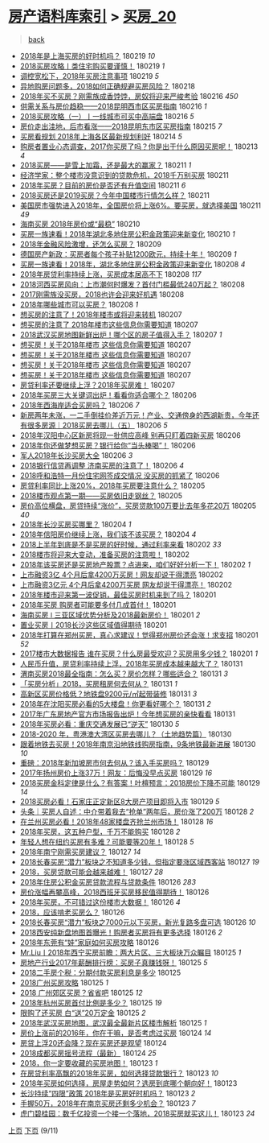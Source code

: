 [房产语料库索引](../../README.md)  > [买房_20](买房_20.md)
====
> [back](../README.md)

- [2018年是上海买房的好时机吗？](http://jkwz.applinzi.com/ittc/7071570804045513735.html#2018%E5%B9%B4%E6%98%AF%E4%B8%8A%E6%B5%B7%E4%B9%B0%E6%88%BF%E7%9A%84%E5%A5%BD%E6%97%B6%E6%9C%BA%E5%90%97%EF%BC%9F) 180219 *10* 
- [2018买房攻略丨类住宅购买要谨慎！](http://jkwz.applinzi.com/ittc/7071707480227054599.html#2018%E4%B9%B0%E6%88%BF%E6%94%BB%E7%95%A5%E4%B8%A8%E7%B1%BB%E4%BD%8F%E5%AE%85%E8%B4%AD%E4%B9%B0%E8%A6%81%E8%B0%A8%E6%85%8E%EF%BC%81) 180219 *1* 
- [调控宽松下，2018年买房注意事项](http://jkwz.applinzi.com/ittc/7071355787547247623.html#%E8%B0%83%E6%8E%A7%E5%AE%BD%E6%9D%BE%E4%B8%8B%EF%BC%8C2018%E5%B9%B4%E4%B9%B0%E6%88%BF%E6%B3%A8%E6%84%8F%E4%BA%8B%E9%A1%B9) 180219 *5* 
- [异地购房问题多，2018如何正确规避买房风险？](http://jkwz.applinzi.com/ittc/7071508477073949702.html#%E5%BC%82%E5%9C%B0%E8%B4%AD%E6%88%BF%E9%97%AE%E9%A2%98%E5%A4%9A%EF%BC%8C2018%E5%A6%82%E4%BD%95%E6%AD%A3%E7%A1%AE%E8%A7%84%E9%81%BF%E4%B9%B0%E6%88%BF%E9%A3%8E%E9%99%A9%EF%BC%9F) 180218  
- [2018年买不买房？刚需族成香饽饽，房奴将迎来严峻考验](http://jkwz.applinzi.com/ittc/7070731606069609482.html#2018%E5%B9%B4%E4%B9%B0%E4%B8%8D%E4%B9%B0%E6%88%BF%EF%BC%9F%E5%88%9A%E9%9C%80%E6%97%8F%E6%88%90%E9%A6%99%E9%A5%BD%E9%A5%BD%EF%BC%8C%E6%88%BF%E5%A5%B4%E5%B0%86%E8%BF%8E%E6%9D%A5%E4%B8%A5%E5%B3%BB%E8%80%83%E9%AA%8C) 180216 *450* 
- [供需关系与房价趋稳——2018昆明西市区买房指南](http://jkwz.applinzi.com/ittc/7070671419308770320.html#%E4%BE%9B%E9%9C%80%E5%85%B3%E7%B3%BB%E4%B8%8E%E6%88%BF%E4%BB%B7%E8%B6%8B%E7%A8%B3%E2%80%94%E2%80%942018%E6%98%86%E6%98%8E%E8%A5%BF%E5%B8%82%E5%8C%BA%E4%B9%B0%E6%88%BF%E6%8C%87%E5%8D%97) 180216 *1* 
- [2018买房攻略（一）丨一线城市可买中高端盘](http://jkwz.applinzi.com/ittc/7070584728116003851.html#2018%E4%B9%B0%E6%88%BF%E6%94%BB%E7%95%A5%EF%BC%88%E4%B8%80%EF%BC%89%E4%B8%A8%E4%B8%80%E7%BA%BF%E5%9F%8E%E5%B8%82%E5%8F%AF%E4%B9%B0%E4%B8%AD%E9%AB%98%E7%AB%AF%E7%9B%98) 180216 *5* 
- [房价走出洼地，后市看涨——2018昆明东市区买房指南](http://jkwz.applinzi.com/ittc/7070274718978802704.html#%E6%88%BF%E4%BB%B7%E8%B5%B0%E5%87%BA%E6%B4%BC%E5%9C%B0%EF%BC%8C%E5%90%8E%E5%B8%82%E7%9C%8B%E6%B6%A8%E2%80%94%E2%80%942018%E6%98%86%E6%98%8E%E4%B8%9C%E5%B8%82%E5%8C%BA%E4%B9%B0%E6%88%BF%E6%8C%87%E5%8D%97) 180215 *7* 
- [买房看规划 2018年上海各区最新规划利好](http://jkwz.applinzi.com/ittc/7069859568194946065.html#%E4%B9%B0%E6%88%BF%E7%9C%8B%E8%A7%84%E5%88%92+2018%E5%B9%B4%E4%B8%8A%E6%B5%B7%E5%90%84%E5%8C%BA%E6%9C%80%E6%96%B0%E8%A7%84%E5%88%92%E5%88%A9%E5%A5%BD) 180214 *5* 
- [购房者置业心态调查，2017你买房了吗？你是出于什么原因买房呢！](http://jkwz.applinzi.com/ittc/7069351752950612998.html#%E8%B4%AD%E6%88%BF%E8%80%85%E7%BD%AE%E4%B8%9A%E5%BF%83%E6%80%81%E8%B0%83%E6%9F%A5%EF%BC%8C2017%E4%BD%A0%E4%B9%B0%E6%88%BF%E4%BA%86%E5%90%97%EF%BC%9F%E4%BD%A0%E6%98%AF%E5%87%BA%E4%BA%8E%E4%BB%80%E4%B9%88%E5%8E%9F%E5%9B%A0%E4%B9%B0%E6%88%BF%E5%91%A2%EF%BC%81) 180213 *4* 
- [2018买房——是雪上加霜，还是最大的赢家？](http://jkwz.applinzi.com/ittc/7068845900586025994.html#2018%E4%B9%B0%E6%88%BF%E2%80%94%E2%80%94%E6%98%AF%E9%9B%AA%E4%B8%8A%E5%8A%A0%E9%9C%9C%EF%BC%8C%E8%BF%98%E6%98%AF%E6%9C%80%E5%A4%A7%E7%9A%84%E8%B5%A2%E5%AE%B6%EF%BC%9F) 180211 *1* 
- [经济学家：整个楼市没意识到的贷款危机，2018千万别买房](http://jkwz.applinzi.com/ittc/7068861243450721287.html#%E7%BB%8F%E6%B5%8E%E5%AD%A6%E5%AE%B6%EF%BC%9A%E6%95%B4%E4%B8%AA%E6%A5%BC%E5%B8%82%E6%B2%A1%E6%84%8F%E8%AF%86%E5%88%B0%E7%9A%84%E8%B4%B7%E6%AC%BE%E5%8D%B1%E6%9C%BA%EF%BC%8C2018%E5%8D%83%E4%B8%87%E5%88%AB%E4%B9%B0%E6%88%BF) 180211  
- [2018年买房？目前的房价是否还有升值空间](http://jkwz.applinzi.com/ittc/7068811217663951889.html#2018%E5%B9%B4%E4%B9%B0%E6%88%BF%EF%BC%9F%E7%9B%AE%E5%89%8D%E7%9A%84%E6%88%BF%E4%BB%B7%E6%98%AF%E5%90%A6%E8%BF%98%E6%9C%89%E5%8D%87%E5%80%BC%E7%A9%BA%E9%97%B4) 180211 *6* 
- [2018买房还是2019买房？今年中国楼市行情怎么样？](http://jkwz.applinzi.com/ittc/7068789571309798411.html#2018%E4%B9%B0%E6%88%BF%E8%BF%98%E6%98%AF2019%E4%B9%B0%E6%88%BF%EF%BC%9F%E4%BB%8A%E5%B9%B4%E4%B8%AD%E5%9B%BD%E6%A5%BC%E5%B8%82%E8%A1%8C%E6%83%85%E6%80%8E%E4%B9%88%E6%A0%B7%EF%BC%9F) 180211  
- [美国房市强势进入2018年，全国房价将上涨6%。要买房，就选择美国](http://jkwz.applinzi.com/ittc/7068787852794397707.html#%E7%BE%8E%E5%9B%BD%E6%88%BF%E5%B8%82%E5%BC%BA%E5%8A%BF%E8%BF%9B%E5%85%A52018%E5%B9%B4%EF%BC%8C%E5%85%A8%E5%9B%BD%E6%88%BF%E4%BB%B7%E5%B0%86%E4%B8%8A%E6%B6%A86%25%E3%80%82%E8%A6%81%E4%B9%B0%E6%88%BF%EF%BC%8C%E5%B0%B1%E9%80%89%E6%8B%A9%E7%BE%8E%E5%9B%BD) 180211 *49* 
- [海南买房 2018年房价或“最稳”](http://jkwz.applinzi.com/ittc/7068466342871434250.html#%E6%B5%B7%E5%8D%97%E4%B9%B0%E6%88%BF+2018%E5%B9%B4%E6%88%BF%E4%BB%B7%E6%88%96%E2%80%9C%E6%9C%80%E7%A8%B3%E2%80%9D) 180210  
- [买房一族速看！2018年湖北多地住房公积金政策迎来新变化](http://jkwz.applinzi.com/ittc/7068298626390819851.html#%E4%B9%B0%E6%88%BF%E4%B8%80%E6%97%8F%E9%80%9F%E7%9C%8B%EF%BC%812018%E5%B9%B4%E6%B9%96%E5%8C%97%E5%A4%9A%E5%9C%B0%E4%BD%8F%E6%88%BF%E5%85%AC%E7%A7%AF%E9%87%91%E6%94%BF%E7%AD%96%E8%BF%8E%E6%9D%A5%E6%96%B0%E5%8F%98%E5%8C%96) 180210 *1* 
- [2018年金融风险激增，还怎么买房？](http://jkwz.applinzi.com/ittc/7068033909772518406.html#2018%E5%B9%B4%E9%87%91%E8%9E%8D%E9%A3%8E%E9%99%A9%E6%BF%80%E5%A2%9E%EF%BC%8C%E8%BF%98%E6%80%8E%E4%B9%88%E4%B9%B0%E6%88%BF%EF%BC%9F) 180209  
- [德国房产新政：买房者每个孩子补贴1200欧元，持续十年！](http://jkwz.applinzi.com/ittc/7068015567435203590.html#%E5%BE%B7%E5%9B%BD%E6%88%BF%E4%BA%A7%E6%96%B0%E6%94%BF%EF%BC%9A%E4%B9%B0%E6%88%BF%E8%80%85%E6%AF%8F%E4%B8%AA%E5%AD%A9%E5%AD%90%E8%A1%A5%E8%B4%B41200%E6%AC%A7%E5%85%83%EF%BC%8C%E6%8C%81%E7%BB%AD%E5%8D%81%E5%B9%B4%EF%BC%81) 180209 *1* 
- [买房一族速看！2018年，湖北多地住房公积金政策迎来新变化](http://jkwz.applinzi.com/ittc/7067830412363957258.html#%E4%B9%B0%E6%88%BF%E4%B8%80%E6%97%8F%E9%80%9F%E7%9C%8B%EF%BC%812018%E5%B9%B4%EF%BC%8C%E6%B9%96%E5%8C%97%E5%A4%9A%E5%9C%B0%E4%BD%8F%E6%88%BF%E5%85%AC%E7%A7%AF%E9%87%91%E6%94%BF%E7%AD%96%E8%BF%8E%E6%9D%A5%E6%96%B0%E5%8F%98%E5%8C%96) 180208 *4* 
- [2018年房贷利率持续上涨，买房成本居高不下](http://jkwz.applinzi.com/ittc/7067822928714794000.html#2018%E5%B9%B4%E6%88%BF%E8%B4%B7%E5%88%A9%E7%8E%87%E6%8C%81%E7%BB%AD%E4%B8%8A%E6%B6%A8%EF%BC%8C%E4%B9%B0%E6%88%BF%E6%88%90%E6%9C%AC%E5%B1%85%E9%AB%98%E4%B8%8D%E4%B8%8B) 180208 *117* 
- [2018河西买房风向：上市潮何时爆发？首付门槛最低240万起？](http://jkwz.applinzi.com/ittc/7067785891668296710.html#2018%E6%B2%B3%E8%A5%BF%E4%B9%B0%E6%88%BF%E9%A3%8E%E5%90%91%EF%BC%9A%E4%B8%8A%E5%B8%82%E6%BD%AE%E4%BD%95%E6%97%B6%E7%88%86%E5%8F%91%EF%BC%9F%E9%A6%96%E4%BB%98%E9%97%A8%E6%A7%9B%E6%9C%80%E4%BD%8E240%E4%B8%87%E8%B5%B7%EF%BC%9F) 180208  
- [2017刚需族没买房，2018也许会迎来好机遇](http://jkwz.applinzi.com/ittc/7067758062754857990.html#2017%E5%88%9A%E9%9C%80%E6%97%8F%E6%B2%A1%E4%B9%B0%E6%88%BF%EF%BC%8C2018%E4%B9%9F%E8%AE%B8%E4%BC%9A%E8%BF%8E%E6%9D%A5%E5%A5%BD%E6%9C%BA%E9%81%87) 180208  
- [2018年哪些城市可以买房？](http://jkwz.applinzi.com/ittc/7067679141292147723.html#2018%E5%B9%B4%E5%93%AA%E4%BA%9B%E5%9F%8E%E5%B8%82%E5%8F%AF%E4%BB%A5%E4%B9%B0%E6%88%BF%EF%BC%9F) 180208 *1* 
- [想买房的注意了！2018年楼市或将迎来转机](http://jkwz.applinzi.com/ittc/7067412826442695687.html#%E6%83%B3%E4%B9%B0%E6%88%BF%E7%9A%84%E6%B3%A8%E6%84%8F%E4%BA%86%EF%BC%812018%E5%B9%B4%E6%A5%BC%E5%B8%82%E6%88%96%E5%B0%86%E8%BF%8E%E6%9D%A5%E8%BD%AC%E6%9C%BA) 180207  
- [想买房的注意了 2018年楼市这些信息你需要知道](http://jkwz.applinzi.com/ittc/7067329000014087178.html#%E6%83%B3%E4%B9%B0%E6%88%BF%E7%9A%84%E6%B3%A8%E6%84%8F%E4%BA%86+2018%E5%B9%B4%E6%A5%BC%E5%B8%82%E8%BF%99%E4%BA%9B%E4%BF%A1%E6%81%AF%E4%BD%A0%E9%9C%80%E8%A6%81%E7%9F%A5%E9%81%93) 180207  
- [2018武汉买房地图新鲜出炉！哪个区的房子值得入手？](http://jkwz.applinzi.com/ittc/7067298062676788240.html#2018%E6%AD%A6%E6%B1%89%E4%B9%B0%E6%88%BF%E5%9C%B0%E5%9B%BE%E6%96%B0%E9%B2%9C%E5%87%BA%E7%82%89%EF%BC%81%E5%93%AA%E4%B8%AA%E5%8C%BA%E7%9A%84%E6%88%BF%E5%AD%90%E5%80%BC%E5%BE%97%E5%85%A5%E6%89%8B%EF%BC%9F) 180207 *1* 
- [想买房！关于2018年楼市 这些信息你需要知道](http://jkwz.applinzi.com/ittc/7067294505416262667.html#%E6%83%B3%E4%B9%B0%E6%88%BF%EF%BC%81%E5%85%B3%E4%BA%8E2018%E5%B9%B4%E6%A5%BC%E5%B8%82+%E8%BF%99%E4%BA%9B%E4%BF%A1%E6%81%AF%E4%BD%A0%E9%9C%80%E8%A6%81%E7%9F%A5%E9%81%93) 180207  
- [想买房！关于2018年楼市 这些信息你需要知道](http://jkwz.applinzi.com/ittc/7067293892943021066.html#%E6%83%B3%E4%B9%B0%E6%88%BF%EF%BC%81%E5%85%B3%E4%BA%8E2018%E5%B9%B4%E6%A5%BC%E5%B8%82+%E8%BF%99%E4%BA%9B%E4%BF%A1%E6%81%AF%E4%BD%A0%E9%9C%80%E8%A6%81%E7%9F%A5%E9%81%93) 180207  
- [想买房！关于2018年楼市 这些信息你需要知道](http://jkwz.applinzi.com/ittc/7067293914132644881.html#%E6%83%B3%E4%B9%B0%E6%88%BF%EF%BC%81%E5%85%B3%E4%BA%8E2018%E5%B9%B4%E6%A5%BC%E5%B8%82+%E8%BF%99%E4%BA%9B%E4%BF%A1%E6%81%AF%E4%BD%A0%E9%9C%80%E8%A6%81%E7%9F%A5%E9%81%93) 180207  
- [想买房！关于2018年楼市 这些信息你需要知道](http://jkwz.applinzi.com/ittc/7067292427683890183.html#%E6%83%B3%E4%B9%B0%E6%88%BF%EF%BC%81%E5%85%B3%E4%BA%8E2018%E5%B9%B4%E6%A5%BC%E5%B8%82+%E8%BF%99%E4%BA%9B%E4%BF%A1%E6%81%AF%E4%BD%A0%E9%9C%80%E8%A6%81%E7%9F%A5%E9%81%93) 180207  
- [房贷利率还要继续上浮？2018年买房难！](http://jkwz.applinzi.com/ittc/7067286396274738183.html#%E6%88%BF%E8%B4%B7%E5%88%A9%E7%8E%87%E8%BF%98%E8%A6%81%E7%BB%A7%E7%BB%AD%E4%B8%8A%E6%B5%AE%EF%BC%9F2018%E5%B9%B4%E4%B9%B0%E6%88%BF%E9%9A%BE%EF%BC%81) 180207  
- [2018年买房三大关键词出炉！看看你适合哪个？](http://jkwz.applinzi.com/ittc/7067024347376387082.html#2018%E5%B9%B4%E4%B9%B0%E6%88%BF%E4%B8%89%E5%A4%A7%E5%85%B3%E9%94%AE%E8%AF%8D%E5%87%BA%E7%82%89%EF%BC%81%E7%9C%8B%E7%9C%8B%E4%BD%A0%E9%80%82%E5%90%88%E5%93%AA%E4%B8%AA%EF%BC%9F) 180206  
- [2018年西海岸适合买房吗？](http://jkwz.applinzi.com/ittc/7067004898921415691.html#2018%E5%B9%B4%E8%A5%BF%E6%B5%B7%E5%B2%B8%E9%80%82%E5%90%88%E4%B9%B0%E6%88%BF%E5%90%97%EF%BC%9F) 180206 *7* 
- [新房两年未涨，一二手倒挂价差近万元！产业、交通傍身的西湖新贵，今年还有很多房源｜2018买房去哪儿（五）](http://jkwz.applinzi.com/ittc/7066987433210414087.html#%E6%96%B0%E6%88%BF%E4%B8%A4%E5%B9%B4%E6%9C%AA%E6%B6%A8%EF%BC%8C%E4%B8%80%E4%BA%8C%E6%89%8B%E5%80%92%E6%8C%82%E4%BB%B7%E5%B7%AE%E8%BF%91%E4%B8%87%E5%85%83%EF%BC%81%E4%BA%A7%E4%B8%9A%E3%80%81%E4%BA%A4%E9%80%9A%E5%82%8D%E8%BA%AB%E7%9A%84%E8%A5%BF%E6%B9%96%E6%96%B0%E8%B4%B5%EF%BC%8C%E4%BB%8A%E5%B9%B4%E8%BF%98%E6%9C%89%E5%BE%88%E5%A4%9A%E6%88%BF%E6%BA%90%EF%BD%9C2018%E4%B9%B0%E6%88%BF%E5%8E%BB%E5%93%AA%E5%84%BF%EF%BC%88%E4%BA%94%EF%BC%89) 180206 *5* 
- [2018年汉阳中心区新房将现一批供应高峰 别再只盯着四新买房](http://jkwz.applinzi.com/ittc/7066979192002839559.html#2018%E5%B9%B4%E6%B1%89%E9%98%B3%E4%B8%AD%E5%BF%83%E5%8C%BA%E6%96%B0%E6%88%BF%E5%B0%86%E7%8E%B0%E4%B8%80%E6%89%B9%E4%BE%9B%E5%BA%94%E9%AB%98%E5%B3%B0+%E5%88%AB%E5%86%8D%E5%8F%AA%E7%9B%AF%E7%9D%80%E5%9B%9B%E6%96%B0%E4%B9%B0%E6%88%BF) 180206  
- [2018年你还做梦想买房？银行给你“当头棒喝”！](http://jkwz.applinzi.com/ittc/7066969430678832134.html#2018%E5%B9%B4%E4%BD%A0%E8%BF%98%E5%81%9A%E6%A2%A6%E6%83%B3%E4%B9%B0%E6%88%BF%EF%BC%9F%E9%93%B6%E8%A1%8C%E7%BB%99%E4%BD%A0%E2%80%9C%E5%BD%93%E5%A4%B4%E6%A3%92%E5%96%9D%E2%80%9D%EF%BC%81) 180206  
- [军人2018年长沙买房大全](http://jkwz.applinzi.com/ittc/7066931976575910918.html#%E5%86%9B%E4%BA%BA2018%E5%B9%B4%E9%95%BF%E6%B2%99%E4%B9%B0%E6%88%BF%E5%A4%A7%E5%85%A8) 180206 *3* 
- [2018银行信贷再调整 济南买房的注意了！](http://jkwz.applinzi.com/ittc/7066871069216867335.html#2018%E9%93%B6%E8%A1%8C%E4%BF%A1%E8%B4%B7%E5%86%8D%E8%B0%83%E6%95%B4+%E6%B5%8E%E5%8D%97%E4%B9%B0%E6%88%BF%E7%9A%84%E6%B3%A8%E6%84%8F%E4%BA%86%EF%BC%81) 180206 *4* 
- [2018呼和浩特一月份住宅网签成交情况 没买房的抓紧了](http://jkwz.applinzi.com/ittc/7066764863756305425.html#2018%E5%91%BC%E5%92%8C%E6%B5%A9%E7%89%B9%E4%B8%80%E6%9C%88%E4%BB%BD%E4%BD%8F%E5%AE%85%E7%BD%91%E7%AD%BE%E6%88%90%E4%BA%A4%E6%83%85%E5%86%B5+%E6%B2%A1%E4%B9%B0%E6%88%BF%E7%9A%84%E6%8A%93%E7%B4%A7%E4%BA%86) 180206  
- [房贷利率同比上涨20%，2018年买房要注意什么？](http://jkwz.applinzi.com/ittc/7066665481308488711.html#%E6%88%BF%E8%B4%B7%E5%88%A9%E7%8E%87%E5%90%8C%E6%AF%94%E4%B8%8A%E6%B6%A820%25%EF%BC%8C2018%E5%B9%B4%E4%B9%B0%E6%88%BF%E8%A6%81%E6%B3%A8%E6%84%8F%E4%BB%80%E4%B9%88%EF%BC%9F) 180205  
- [2018楼市观点第一期——买房依旧走钢丝？](http://jkwz.applinzi.com/ittc/7066603503370109968.html#2018%E6%A5%BC%E5%B8%82%E8%A7%82%E7%82%B9%E7%AC%AC%E4%B8%80%E6%9C%9F%E2%80%94%E2%80%94%E4%B9%B0%E6%88%BF%E4%BE%9D%E6%97%A7%E8%B5%B0%E9%92%A2%E4%B8%9D%EF%BC%9F) 180205  
- [房价高位横盘，房贷持续“涨价”，买房贷款100万要比去年多花20万](http://jkwz.applinzi.com/ittc/7066559339441947659.html#%E6%88%BF%E4%BB%B7%E9%AB%98%E4%BD%8D%E6%A8%AA%E7%9B%98%EF%BC%8C%E6%88%BF%E8%B4%B7%E6%8C%81%E7%BB%AD%E2%80%9C%E6%B6%A8%E4%BB%B7%E2%80%9D%EF%BC%8C%E4%B9%B0%E6%88%BF%E8%B4%B7%E6%AC%BE100%E4%B8%87%E8%A6%81%E6%AF%94%E5%8E%BB%E5%B9%B4%E5%A4%9A%E8%8A%B120%E4%B8%87) 180205 *40* 
- [2018年长沙买房买哪里？](http://jkwz.applinzi.com/ittc/7066229824299729930.html#2018%E5%B9%B4%E9%95%BF%E6%B2%99%E4%B9%B0%E6%88%BF%E4%B9%B0%E5%93%AA%E9%87%8C%EF%BC%9F) 180204 *1* 
- [2018年信阳房价继续上涨，我们该不该买房？](http://jkwz.applinzi.com/ittc/7066147501638157323.html#2018%E5%B9%B4%E4%BF%A1%E9%98%B3%E6%88%BF%E4%BB%B7%E7%BB%A7%E7%BB%AD%E4%B8%8A%E6%B6%A8%EF%BC%8C%E6%88%91%E4%BB%AC%E8%AF%A5%E4%B8%8D%E8%AF%A5%E4%B9%B0%E6%88%BF%EF%BC%9F) 180204 *4* 
- [2018上半年到底是不是买房的好时候，通过利率来看](http://jkwz.applinzi.com/ittc/7065595648995230730.html#2018%E4%B8%8A%E5%8D%8A%E5%B9%B4%E5%88%B0%E5%BA%95%E6%98%AF%E4%B8%8D%E6%98%AF%E4%B9%B0%E6%88%BF%E7%9A%84%E5%A5%BD%E6%97%B6%E5%80%99%EF%BC%8C%E9%80%9A%E8%BF%87%E5%88%A9%E7%8E%87%E6%9D%A5%E7%9C%8B) 180202 *33* 
- [2018楼市将迎来大变动，准备买房的注意啦！](http://jkwz.applinzi.com/ittc/7065531406845740043.html#2018%E6%A5%BC%E5%B8%82%E5%B0%86%E8%BF%8E%E6%9D%A5%E5%A4%A7%E5%8F%98%E5%8A%A8%EF%BC%8C%E5%87%86%E5%A4%87%E4%B9%B0%E6%88%BF%E7%9A%84%E6%B3%A8%E6%84%8F%E5%95%A6%EF%BC%81) 180202  
- [2018年该买房还是买房地产股票？点进来，咱们好好分析一下！](http://jkwz.applinzi.com/ittc/7065421067986666512.html#2018%E5%B9%B4%E8%AF%A5%E4%B9%B0%E6%88%BF%E8%BF%98%E6%98%AF%E4%B9%B0%E6%88%BF%E5%9C%B0%E4%BA%A7%E8%82%A1%E7%A5%A8%EF%BC%9F%E7%82%B9%E8%BF%9B%E6%9D%A5%EF%BC%8C%E5%92%B1%E4%BB%AC%E5%A5%BD%E5%A5%BD%E5%88%86%E6%9E%90%E4%B8%80%E4%B8%8B%EF%BC%81) 180202 *1* 
- [上市融资3亿 4个月后拿4200万买房！网友却说干得漂亮](http://jkwz.applinzi.com/ittc/7065417615944451089.html#%E4%B8%8A%E5%B8%82%E8%9E%8D%E8%B5%843%E4%BA%BF+4%E4%B8%AA%E6%9C%88%E5%90%8E%E6%8B%BF4200%E4%B8%87%E4%B9%B0%E6%88%BF%EF%BC%81%E7%BD%91%E5%8F%8B%E5%8D%B4%E8%AF%B4%E5%B9%B2%E5%BE%97%E6%BC%82%E4%BA%AE) 180202  
- [上市融资3亿元 4个月后拿4200万买房 网友却说干得漂亮！](http://jkwz.applinzi.com/ittc/7065404179353175057.html#%E4%B8%8A%E5%B8%82%E8%9E%8D%E8%B5%843%E4%BA%BF%E5%85%83+4%E4%B8%AA%E6%9C%88%E5%90%8E%E6%8B%BF4200%E4%B8%87%E4%B9%B0%E6%88%BF+%E7%BD%91%E5%8F%8B%E5%8D%B4%E8%AF%B4%E5%B9%B2%E5%BE%97%E6%BC%82%E4%BA%AE%EF%BC%81) 180202  
- [2018年楼市迎来第一波促销，最佳买房时机来到了吗？](http://jkwz.applinzi.com/ittc/7065228617460483078.html#2018%E5%B9%B4%E6%A5%BC%E5%B8%82%E8%BF%8E%E6%9D%A5%E7%AC%AC%E4%B8%80%E6%B3%A2%E4%BF%83%E9%94%80%EF%BC%8C%E6%9C%80%E4%BD%B3%E4%B9%B0%E6%88%BF%E6%97%B6%E6%9C%BA%E6%9D%A5%E5%88%B0%E4%BA%86%E5%90%97%EF%BC%9F) 180201  
- [2018年买房 购房者可能要多付几成首付！](http://jkwz.applinzi.com/ittc/7065199196066284551.html#2018%E5%B9%B4%E4%B9%B0%E6%88%BF+%E8%B4%AD%E6%88%BF%E8%80%85%E5%8F%AF%E8%83%BD%E8%A6%81%E5%A4%9A%E4%BB%98%E5%87%A0%E6%88%90%E9%A6%96%E4%BB%98%EF%BC%81) 180201  
- [海南买房 ǀ 三亚区域优势分析及2018最新房价！](http://jkwz.applinzi.com/ittc/7065123195407827979.html#%E6%B5%B7%E5%8D%97%E4%B9%B0%E6%88%BF+%C7%80+%E4%B8%89%E4%BA%9A%E5%8C%BA%E5%9F%9F%E4%BC%98%E5%8A%BF%E5%88%86%E6%9E%90%E5%8F%8A2018%E6%9C%80%E6%96%B0%E6%88%BF%E4%BB%B7%EF%BC%81) 180201 *2* 
- [置业买房丨2018长沙这些区域值得期待](http://jkwz.applinzi.com/ittc/7065173131377771527.html#%E7%BD%AE%E4%B8%9A%E4%B9%B0%E6%88%BF%E4%B8%A82018%E9%95%BF%E6%B2%99%E8%BF%99%E4%BA%9B%E5%8C%BA%E5%9F%9F%E5%80%BC%E5%BE%97%E6%9C%9F%E5%BE%85) 180201  
- [2018年打算在郑州买房，真心求建议！觉得郑州房价还会涨！求支招](http://jkwz.applinzi.com/ittc/7065073279629280273.html#2018%E5%B9%B4%E6%89%93%E7%AE%97%E5%9C%A8%E9%83%91%E5%B7%9E%E4%B9%B0%E6%88%BF%EF%BC%8C%E7%9C%9F%E5%BF%83%E6%B1%82%E5%BB%BA%E8%AE%AE%EF%BC%81%E8%A7%89%E5%BE%97%E9%83%91%E5%B7%9E%E6%88%BF%E4%BB%B7%E8%BF%98%E4%BC%9A%E6%B6%A8%EF%BC%81%E6%B1%82%E6%94%AF%E6%8B%9B) 180201 *52* 
- [2017楼市大数据报告 谁在买房？什么房最受欢迎？买房用多少钱？](http://jkwz.applinzi.com/ittc/7065068238063272977.html#2017%E6%A5%BC%E5%B8%82%E5%A4%A7%E6%95%B0%E6%8D%AE%E6%8A%A5%E5%91%8A+%E8%B0%81%E5%9C%A8%E4%B9%B0%E6%88%BF%EF%BC%9F%E4%BB%80%E4%B9%88%E6%88%BF%E6%9C%80%E5%8F%97%E6%AC%A2%E8%BF%8E%EF%BC%9F%E4%B9%B0%E6%88%BF%E7%94%A8%E5%A4%9A%E5%B0%91%E9%92%B1%EF%BC%9F) 180201 *1* 
- [人民币升值，房贷利率持续上浮，2018年买房成本越来越大了？](http://jkwz.applinzi.com/ittc/7064881194968024081.html#%E4%BA%BA%E6%B0%91%E5%B8%81%E5%8D%87%E5%80%BC%EF%BC%8C%E6%88%BF%E8%B4%B7%E5%88%A9%E7%8E%87%E6%8C%81%E7%BB%AD%E4%B8%8A%E6%B5%AE%EF%BC%8C2018%E5%B9%B4%E4%B9%B0%E6%88%BF%E6%88%90%E6%9C%AC%E8%B6%8A%E6%9D%A5%E8%B6%8A%E5%A4%A7%E4%BA%86%EF%BC%9F) 180131  
- [渭南买房2018最全指南：怎么买？房价怎样？哪些适合？](http://jkwz.applinzi.com/ittc/7064789270877701130.html#%E6%B8%AD%E5%8D%97%E4%B9%B0%E6%88%BF2018%E6%9C%80%E5%85%A8%E6%8C%87%E5%8D%97%EF%BC%9A%E6%80%8E%E4%B9%88%E4%B9%B0%EF%BC%9F%E6%88%BF%E4%BB%B7%E6%80%8E%E6%A0%B7%EF%BC%9F%E5%93%AA%E4%BA%9B%E9%80%82%E5%90%88%EF%BC%9F) 180131 *3* 
- [「买房分析」2018，买房租房何去何从？](http://jkwz.applinzi.com/ittc/7064769796627760134.html#%E3%80%8C%E4%B9%B0%E6%88%BF%E5%88%86%E6%9E%90%E3%80%8D2018%EF%BC%8C%E4%B9%B0%E6%88%BF%E7%A7%9F%E6%88%BF%E4%BD%95%E5%8E%BB%E4%BD%95%E4%BB%8E%EF%BC%9F) 180131 *1* 
- [高新区买房价格低？地铁盘9200元/㎡起带装修](http://jkwz.applinzi.com/ittc/7064734631771767814.html#%E9%AB%98%E6%96%B0%E5%8C%BA%E4%B9%B0%E6%88%BF%E4%BB%B7%E6%A0%BC%E4%BD%8E%EF%BC%9F%E5%9C%B0%E9%93%81%E7%9B%989200%E5%85%83%2F%E3%8E%A1%E8%B5%B7%E5%B8%A6%E8%A3%85%E4%BF%AE) 180131 *3* 
- [2018年在沈阳买房必看的5大楼盘！你更看好哪个？](http://jkwz.applinzi.com/ittc/7064656412968223754.html#2018%E5%B9%B4%E5%9C%A8%E6%B2%88%E9%98%B3%E4%B9%B0%E6%88%BF%E5%BF%85%E7%9C%8B%E7%9A%845%E5%A4%A7%E6%A5%BC%E7%9B%98%EF%BC%81%E4%BD%A0%E6%9B%B4%E7%9C%8B%E5%A5%BD%E5%93%AA%E4%B8%AA%EF%BC%9F) 180131 *2* 
- [2017年广东房地产官方市场报告出炉！今年想买房的亲快看看](http://jkwz.applinzi.com/ittc/7064544522220864518.html#2017%E5%B9%B4%E5%B9%BF%E4%B8%9C%E6%88%BF%E5%9C%B0%E4%BA%A7%E5%AE%98%E6%96%B9%E5%B8%82%E5%9C%BA%E6%8A%A5%E5%91%8A%E5%87%BA%E7%82%89%EF%BC%81%E4%BB%8A%E5%B9%B4%E6%83%B3%E4%B9%B0%E6%88%BF%E7%9A%84%E4%BA%B2%E5%BF%AB%E7%9C%8B%E7%9C%8B) 180131  
- [2018年买房必看：重庆交通发展已“逆天”](http://jkwz.applinzi.com/ittc/7064406649450529798.html#2018%E5%B9%B4%E4%B9%B0%E6%88%BF%E5%BF%85%E7%9C%8B%EF%BC%9A%E9%87%8D%E5%BA%86%E4%BA%A4%E9%80%9A%E5%8F%91%E5%B1%95%E5%B7%B2%E2%80%9C%E9%80%86%E5%A4%A9%E2%80%9D) 180130 *5* 
- [2018-2020 年，粤港澳大湾区买房去哪儿？（土地趋势篇）](http://jkwz.applinzi.com/ittc/7064404705394820103.html#2018-2020+%E5%B9%B4%EF%BC%8C%E7%B2%A4%E6%B8%AF%E6%BE%B3%E5%A4%A7%E6%B9%BE%E5%8C%BA%E4%B9%B0%E6%88%BF%E5%8E%BB%E5%93%AA%E5%84%BF%EF%BC%9F%EF%BC%88%E5%9C%9F%E5%9C%B0%E8%B6%8B%E5%8A%BF%E7%AF%87%EF%BC%89) 180130  
- [跟着地铁去买房！2018年南京沿地铁线购房指南，9条地铁最新进展](http://jkwz.applinzi.com/ittc/7064277006944830470.html#%E8%B7%9F%E7%9D%80%E5%9C%B0%E9%93%81%E5%8E%BB%E4%B9%B0%E6%88%BF%EF%BC%812018%E5%B9%B4%E5%8D%97%E4%BA%AC%E6%B2%BF%E5%9C%B0%E9%93%81%E7%BA%BF%E8%B4%AD%E6%88%BF%E6%8C%87%E5%8D%97%EF%BC%8C9%E6%9D%A1%E5%9C%B0%E9%93%81%E6%9C%80%E6%96%B0%E8%BF%9B%E5%B1%95) 180130 *10* 
- [重磅：2018年新加坡房市何去何从？该入手买房吗？](http://jkwz.applinzi.com/ittc/7064073791167005703.html#%E9%87%8D%E7%A3%85%EF%BC%9A2018%E5%B9%B4%E6%96%B0%E5%8A%A0%E5%9D%A1%E6%88%BF%E5%B8%82%E4%BD%95%E5%8E%BB%E4%BD%95%E4%BB%8E%EF%BC%9F%E8%AF%A5%E5%85%A5%E6%89%8B%E4%B9%B0%E6%88%BF%E5%90%97%EF%BC%9F) 180129  
- [2017年扬州房价上涨37万！网友：后悔没早点买房](http://jkwz.applinzi.com/ittc/7064029763998319632.html#2017%E5%B9%B4%E6%89%AC%E5%B7%9E%E6%88%BF%E4%BB%B7%E4%B8%8A%E6%B6%A837%E4%B8%87%EF%BC%81%E7%BD%91%E5%8F%8B%EF%BC%9A%E5%90%8E%E6%82%94%E6%B2%A1%E6%97%A9%E7%82%B9%E4%B9%B0%E6%88%BF) 180129 *16* 
- [2018买房金科定律是什么？有答案！叶檀预言：2018房价下降不可能](http://jkwz.applinzi.com/ittc/7064028192677823495.html#2018%E4%B9%B0%E6%88%BF%E9%87%91%E7%A7%91%E5%AE%9A%E5%BE%8B%E6%98%AF%E4%BB%80%E4%B9%88%EF%BC%9F%E6%9C%89%E7%AD%94%E6%A1%88%EF%BC%81%E5%8F%B6%E6%AA%80%E9%A2%84%E8%A8%80%EF%BC%9A2018%E6%88%BF%E4%BB%B7%E4%B8%8B%E9%99%8D%E4%B8%8D%E5%8F%AF%E8%83%BD) 180129 *14* 
- [2018买房必看！石家庄正定新区8大房产项目即将入市](http://jkwz.applinzi.com/ittc/7064023277398131719.html#2018%E4%B9%B0%E6%88%BF%E5%BF%85%E7%9C%8B%EF%BC%81%E7%9F%B3%E5%AE%B6%E5%BA%84%E6%AD%A3%E5%AE%9A%E6%96%B0%E5%8C%BA8%E5%A4%A7%E6%88%BF%E4%BA%A7%E9%A1%B9%E7%9B%AE%E5%8D%B3%E5%B0%86%E5%85%A5%E5%B8%82) 180129 *5* 
- [头条｜买房人自述：中介带着我去“抢单”两年后，房价涨了200万](http://jkwz.applinzi.com/ittc/7063712876693292042.html#%E5%A4%B4%E6%9D%A1%EF%BD%9C%E4%B9%B0%E6%88%BF%E4%BA%BA%E8%87%AA%E8%BF%B0%EF%BC%9A%E4%B8%AD%E4%BB%8B%E5%B8%A6%E7%9D%80%E6%88%91%E5%8E%BB%E2%80%9C%E6%8A%A2%E5%8D%95%E2%80%9D%E4%B8%A4%E5%B9%B4%E5%90%8E%EF%BC%8C%E6%88%BF%E4%BB%B7%E6%B6%A8%E4%BA%86200%E4%B8%87) 180128 *2* 
- [在兰州买房必看！2018年48家楼盘齐抢兰州市场！](http://jkwz.applinzi.com/ittc/7063578693530551313.html#%E5%9C%A8%E5%85%B0%E5%B7%9E%E4%B9%B0%E6%88%BF%E5%BF%85%E7%9C%8B%EF%BC%812018%E5%B9%B448%E5%AE%B6%E6%A5%BC%E7%9B%98%E9%BD%90%E6%8A%A2%E5%85%B0%E5%B7%9E%E5%B8%82%E5%9C%BA%EF%BC%81) 180128 *16* 
- [2018年买房，这五种户型，千万不能购买](http://jkwz.applinzi.com/ittc/7063571740758639623.html#2018%E5%B9%B4%E4%B9%B0%E6%88%BF%EF%BC%8C%E8%BF%99%E4%BA%94%E7%A7%8D%E6%88%B7%E5%9E%8B%EF%BC%8C%E5%8D%83%E4%B8%87%E4%B8%8D%E8%83%BD%E8%B4%AD%E4%B9%B0) 180128 *2* 
- [年轻人想在纽约买房有多难？可能要等20年！](http://jkwz.applinzi.com/ittc/7063539402075014151.html#%E5%B9%B4%E8%BD%BB%E4%BA%BA%E6%83%B3%E5%9C%A8%E7%BA%BD%E7%BA%A6%E4%B9%B0%E6%88%BF%E6%9C%89%E5%A4%9A%E9%9A%BE%EF%BC%9F%E5%8F%AF%E8%83%BD%E8%A6%81%E7%AD%8920%E5%B9%B4%EF%BC%81) 180128 *5* 
- [2018年南宁刚需买房建议？](http://jkwz.applinzi.com/ittc/7063314074786333706.html#2018%E5%B9%B4%E5%8D%97%E5%AE%81%E5%88%9A%E9%9C%80%E4%B9%B0%E6%88%BF%E5%BB%BA%E8%AE%AE%EF%BC%9F) 180127 *14* 
- [2018长春买房“潜力”板块之不知道多少钱，但指定要涨区域西客站](http://jkwz.applinzi.com/ittc/7062846635623580679.html#2018%E9%95%BF%E6%98%A5%E4%B9%B0%E6%88%BF%E2%80%9C%E6%BD%9C%E5%8A%9B%E2%80%9D%E6%9D%BF%E5%9D%97%E4%B9%8B%E4%B8%8D%E7%9F%A5%E9%81%93%E5%A4%9A%E5%B0%91%E9%92%B1%EF%BC%8C%E4%BD%86%E6%8C%87%E5%AE%9A%E8%A6%81%E6%B6%A8%E5%8C%BA%E5%9F%9F%E8%A5%BF%E5%AE%A2%E7%AB%99) 180127 *19* 
- [2018，买房贷款可能会越来越难！](http://jkwz.applinzi.com/ittc/7063183215194276870.html#2018%EF%BC%8C%E4%B9%B0%E6%88%BF%E8%B4%B7%E6%AC%BE%E5%8F%AF%E8%83%BD%E4%BC%9A%E8%B6%8A%E6%9D%A5%E8%B6%8A%E9%9A%BE%EF%BC%81) 180127 *28* 
- [2018年住房公积金买房贷款流程与贷款条件](http://jkwz.applinzi.com/ittc/7062945809060856839.html#2018%E5%B9%B4%E4%BD%8F%E6%88%BF%E5%85%AC%E7%A7%AF%E9%87%91%E4%B9%B0%E6%88%BF%E8%B4%B7%E6%AC%BE%E6%B5%81%E7%A8%8B%E4%B8%8E%E8%B4%B7%E6%AC%BE%E6%9D%A1%E4%BB%B6) 180126 *283* 
- [房价涨幅再攀高峰，2018西班牙买房移民值得期待！](http://jkwz.applinzi.com/ittc/7062944832786269191.html#%E6%88%BF%E4%BB%B7%E6%B6%A8%E5%B9%85%E5%86%8D%E6%94%80%E9%AB%98%E5%B3%B0%EF%BC%8C2018%E8%A5%BF%E7%8F%AD%E7%89%99%E4%B9%B0%E6%88%BF%E7%A7%BB%E6%B0%91%E5%80%BC%E5%BE%97%E6%9C%9F%E5%BE%85%EF%BC%81) 180126  
- [2018年买房，不可错过这份楼市大数据！](http://jkwz.applinzi.com/ittc/7062942004516750346.html#2018%E5%B9%B4%E4%B9%B0%E6%88%BF%EF%BC%8C%E4%B8%8D%E5%8F%AF%E9%94%99%E8%BF%87%E8%BF%99%E4%BB%BD%E6%A5%BC%E5%B8%82%E5%A4%A7%E6%95%B0%E6%8D%AE%EF%BC%81) 180126 *4* 
- [2018，应该啃老买房么？](http://jkwz.applinzi.com/ittc/7062912023124247568.html#2018%EF%BC%8C%E5%BA%94%E8%AF%A5%E5%95%83%E8%80%81%E4%B9%B0%E6%88%BF%E4%B9%88%EF%BC%9F) 180126  
- [2018长春买房“潜力”板块之7000元以下买房，新光复路多盘可选](http://jkwz.applinzi.com/ittc/7062844690385077254.html#2018%E9%95%BF%E6%98%A5%E4%B9%B0%E6%88%BF%E2%80%9C%E6%BD%9C%E5%8A%9B%E2%80%9D%E6%9D%BF%E5%9D%97%E4%B9%8B7000%E5%85%83%E4%BB%A5%E4%B8%8B%E4%B9%B0%E6%88%BF%EF%BC%8C%E6%96%B0%E5%85%89%E5%A4%8D%E8%B7%AF%E5%A4%9A%E7%9B%98%E5%8F%AF%E9%80%89) 180126 *10* 
- [2018西安纯新盘地图首曝光！购房者买房将有更多选择](http://jkwz.applinzi.com/ittc/7062834903744250886.html#2018%E8%A5%BF%E5%AE%89%E7%BA%AF%E6%96%B0%E7%9B%98%E5%9C%B0%E5%9B%BE%E9%A6%96%E6%9B%9D%E5%85%89%EF%BC%81%E8%B4%AD%E6%88%BF%E8%80%85%E4%B9%B0%E6%88%BF%E5%B0%86%E6%9C%89%E6%9B%B4%E5%A4%9A%E9%80%89%E6%8B%A9) 180126 *2* 
- [2018年东莞有“娃”家庭如何买房攻略](http://jkwz.applinzi.com/ittc/7062811434033873930.html#2018%E5%B9%B4%E4%B8%9C%E8%8E%9E%E6%9C%89%E2%80%9C%E5%A8%83%E2%80%9D%E5%AE%B6%E5%BA%AD%E5%A6%82%E4%BD%95%E4%B9%B0%E6%88%BF%E6%94%BB%E7%95%A5) 180126  
- [Mr.Liu丨2018年西宁买房前瞻：两大片区、三大板块万众瞩目](http://jkwz.applinzi.com/ittc/7062652452883399696.html#Mr.Liu%E4%B8%A82018%E5%B9%B4%E8%A5%BF%E5%AE%81%E4%B9%B0%E6%88%BF%E5%89%8D%E7%9E%BB%EF%BC%9A%E4%B8%A4%E5%A4%A7%E7%89%87%E5%8C%BA%E3%80%81%E4%B8%89%E5%A4%A7%E6%9D%BF%E5%9D%97%E4%B8%87%E4%BC%97%E7%9E%A9%E7%9B%AE) 180125 *1* 
- [房地产行业2017年薪酬排行榜：买房子真赚钱呀！](http://jkwz.applinzi.com/ittc/7062578512475456519.html#%E6%88%BF%E5%9C%B0%E4%BA%A7%E8%A1%8C%E4%B8%9A2017%E5%B9%B4%E8%96%AA%E9%85%AC%E6%8E%92%E8%A1%8C%E6%A6%9C%EF%BC%9A%E4%B9%B0%E6%88%BF%E5%AD%90%E7%9C%9F%E8%B5%9A%E9%92%B1%E5%91%80%EF%BC%81) 180125 *5* 
- [2018二手房个税：分期付款买房利息是多少](http://jkwz.applinzi.com/ittc/7062538313016017937.html#2018%E4%BA%8C%E6%89%8B%E6%88%BF%E4%B8%AA%E7%A8%8E%EF%BC%9A%E5%88%86%E6%9C%9F%E4%BB%98%E6%AC%BE%E4%B9%B0%E6%88%BF%E5%88%A9%E6%81%AF%E6%98%AF%E5%A4%9A%E5%B0%91) 180125  
- [2018广州买房攻略](http://jkwz.applinzi.com/ittc/7062486750813750288.html#2018%E5%B9%BF%E5%B7%9E%E4%B9%B0%E6%88%BF%E6%94%BB%E7%95%A5) 180125 *1* 
- [2018 广州郊区买房？省省吧](http://jkwz.applinzi.com/ittc/7061805427300238342.html#2018+%E5%B9%BF%E5%B7%9E%E9%83%8A%E5%8C%BA%E4%B9%B0%E6%88%BF%EF%BC%9F%E7%9C%81%E7%9C%81%E5%90%A7) 180125 *12* 
- [2018年杭州买房首付比例是多少？](http://jkwz.applinzi.com/ittc/7062481064021197830.html#2018%E5%B9%B4%E6%9D%AD%E5%B7%9E%E4%B9%B0%E6%88%BF%E9%A6%96%E4%BB%98%E6%AF%94%E4%BE%8B%E6%98%AF%E5%A4%9A%E5%B0%91%EF%BC%9F) 180125 *19* 
- [限购了还买房 白“送”20万定金](http://jkwz.applinzi.com/ittc/7062453830984139793.html#%E9%99%90%E8%B4%AD%E4%BA%86%E8%BF%98%E4%B9%B0%E6%88%BF+%E7%99%BD%E2%80%9C%E9%80%81%E2%80%9D20%E4%B8%87%E5%AE%9A%E9%87%91) 180125 *2* 
- [2018年武汉买房地图，武汉最全最新片区楼市解析](http://jkwz.applinzi.com/ittc/7062433746769150982.html#2018%E5%B9%B4%E6%AD%A6%E6%B1%89%E4%B9%B0%E6%88%BF%E5%9C%B0%E5%9B%BE%EF%BC%8C%E6%AD%A6%E6%B1%89%E6%9C%80%E5%85%A8%E6%9C%80%E6%96%B0%E7%89%87%E5%8C%BA%E6%A5%BC%E5%B8%82%E8%A7%A3%E6%9E%90) 180125 *1* 
- [房价上涨前的2016年，你在干嘛，是否考虑过买房](http://jkwz.applinzi.com/ittc/7062216183472718855.html#%E6%88%BF%E4%BB%B7%E4%B8%8A%E6%B6%A8%E5%89%8D%E7%9A%842016%E5%B9%B4%EF%BC%8C%E4%BD%A0%E5%9C%A8%E5%B9%B2%E5%98%9B%EF%BC%8C%E6%98%AF%E5%90%A6%E8%80%83%E8%99%91%E8%BF%87%E4%B9%B0%E6%88%BF) 180124 *14* 
- [房贷上浮20还会降？现在买房还是观望](http://jkwz.applinzi.com/ittc/7062178556749022219.html#%E6%88%BF%E8%B4%B7%E4%B8%8A%E6%B5%AE20%E8%BF%98%E4%BC%9A%E9%99%8D%EF%BC%9F%E7%8E%B0%E5%9C%A8%E4%B9%B0%E6%88%BF%E8%BF%98%E6%98%AF%E8%A7%82%E6%9C%9B) 180124  
- [2018成都买房摇号流程（最新）](http://jkwz.applinzi.com/ittc/7062155084119409674.html#2018%E6%88%90%E9%83%BD%E4%B9%B0%E6%88%BF%E6%91%87%E5%8F%B7%E6%B5%81%E7%A8%8B%EF%BC%88%E6%9C%80%E6%96%B0%EF%BC%89) 180124 *25* 
- [2018，你一定要收藏的买房地图！](http://jkwz.applinzi.com/ittc/7061918329759859723.html#2018%EF%BC%8C%E4%BD%A0%E4%B8%80%E5%AE%9A%E8%A6%81%E6%94%B6%E8%97%8F%E7%9A%84%E4%B9%B0%E6%88%BF%E5%9C%B0%E5%9B%BE%EF%BC%81) 180123 *1* 
- [在房贷利率高飘的2018年买房，如何选择贷款银行？](http://jkwz.applinzi.com/ittc/7061866163410043911.html#%E5%9C%A8%E6%88%BF%E8%B4%B7%E5%88%A9%E7%8E%87%E9%AB%98%E9%A3%98%E7%9A%842018%E5%B9%B4%E4%B9%B0%E6%88%BF%EF%BC%8C%E5%A6%82%E4%BD%95%E9%80%89%E6%8B%A9%E8%B4%B7%E6%AC%BE%E9%93%B6%E8%A1%8C%EF%BC%9F) 180123 *10* 
- [2018年买房如何选择，房屋走势如何？选房到底哪个朝向好！](http://jkwz.applinzi.com/ittc/7061832942626538503.html#2018%E5%B9%B4%E4%B9%B0%E6%88%BF%E5%A6%82%E4%BD%95%E9%80%89%E6%8B%A9%EF%BC%8C%E6%88%BF%E5%B1%8B%E8%B5%B0%E5%8A%BF%E5%A6%82%E4%BD%95%EF%BC%9F%E9%80%89%E6%88%BF%E5%88%B0%E5%BA%95%E5%93%AA%E4%B8%AA%E6%9C%9D%E5%90%91%E5%A5%BD%EF%BC%81) 180123  
- [长沙持续“四限”政策 2018年是买房好时机吗？](http://jkwz.applinzi.com/ittc/7061788279328736272.html#%E9%95%BF%E6%B2%99%E6%8C%81%E7%BB%AD%E2%80%9C%E5%9B%9B%E9%99%90%E2%80%9D%E6%94%BF%E7%AD%96+2018%E5%B9%B4%E6%98%AF%E4%B9%B0%E6%88%BF%E5%A5%BD%E6%97%B6%E6%9C%BA%E5%90%97%EF%BC%9F) 180123 *2* 
- [手握50万，2018年在南京买房还剩多少机会？](http://jkwz.applinzi.com/ittc/7061735041841759243.html#%E6%89%8B%E6%8F%A150%E4%B8%87%EF%BC%8C2018%E5%B9%B4%E5%9C%A8%E5%8D%97%E4%BA%AC%E4%B9%B0%E6%88%BF%E8%BF%98%E5%89%A9%E5%A4%9A%E5%B0%91%E6%9C%BA%E4%BC%9A%EF%BC%9F) 180123 *7* 
- [虎门碧桂园：数千亿投资一个接一个落地，2018买房就买这儿！](http://jkwz.applinzi.com/ittc/7061726307887350800.html#%E8%99%8E%E9%97%A8%E7%A2%A7%E6%A1%82%E5%9B%AD%EF%BC%9A%E6%95%B0%E5%8D%83%E4%BA%BF%E6%8A%95%E8%B5%84%E4%B8%80%E4%B8%AA%E6%8E%A5%E4%B8%80%E4%B8%AA%E8%90%BD%E5%9C%B0%EF%BC%8C2018%E4%B9%B0%E6%88%BF%E5%B0%B1%E4%B9%B0%E8%BF%99%E5%84%BF%EF%BC%81) 180123 *24* 


 [上页](买房_2010.md) [下页](买房_208.md)          (9/11)